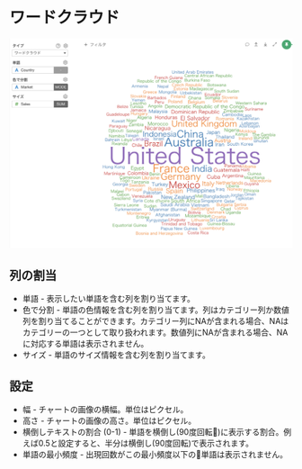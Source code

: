 # ワードクラウド

![](images/wordcloud-jp.png)

## 列の割当

* 単語 - 表示したい単語を含む列を割り当てます。 
* 色で分割 - 単語の色情報を含む列を割り当てます。列はカテゴリー列か数値列を割り当てることができます。カテゴリー列にNAが含まれる場合、NAはカテゴリーの一つとして取り扱われます。数値列にNAが含まれる場合、NAに対応する単語は表示されません。
* サイズ - 単語のサイズ情報を含む列を割り当てます。
## 設定

* 幅 - チャートの画像の横幅。単位はピクセル。
* 高さ - チャートの画像の高さ。単位はピクセル。
* 横倒しテキストの割合 (0-1) - 単語を横倒し(90度回転)に表示する割合。例えば0.5と設定すると、半分は横倒し(90度回転)で表示されます。
* 単語の最小頻度 - 出現回数がこの最小頻度以下の単語は表示されません。
